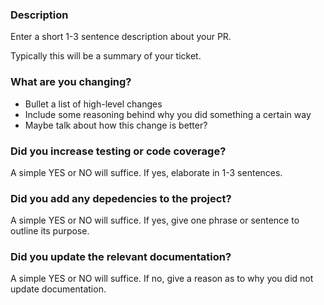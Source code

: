 ### Description

Enter a short 1-3 sentence description about your PR.

Typically this will be a summary of your ticket.


### What are you changing?

* Bullet a list of high-level changes
* Include some reasoning behind why you did something a certain way
* Maybe talk about how this change is better?


### Did you increase testing or code coverage?

A simple YES or NO will suffice. If yes, elaborate in 1-3 sentences.


### Did you add any depedencies to the project? 

A simple YES or NO will suffice. If yes, give one phrase or sentence to outline its purpose.


### Did you update the relevant documentation?

A simple YES or NO will suffice. If no, give a reason as to why you did not update documentation.
